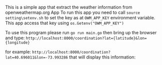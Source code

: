 

This is a simple app that extract the weather information from openweathermap.org App
To run this app you need to call `source setting\setenv.sh` to set the key as at `OWM_APP_KEY`
environment variable. This app access that key using `os.Getenv("OWM_APP_KEY")`

To use this program please run `go run main.go` then bring up the browser and type:
`http://localhost:8000/coordination?lat={latitude}&lon={longitude}` 

for example: `http://localhost:8000/coordination?lat=40.696011&lon=-73.993286` that will display this information:
 